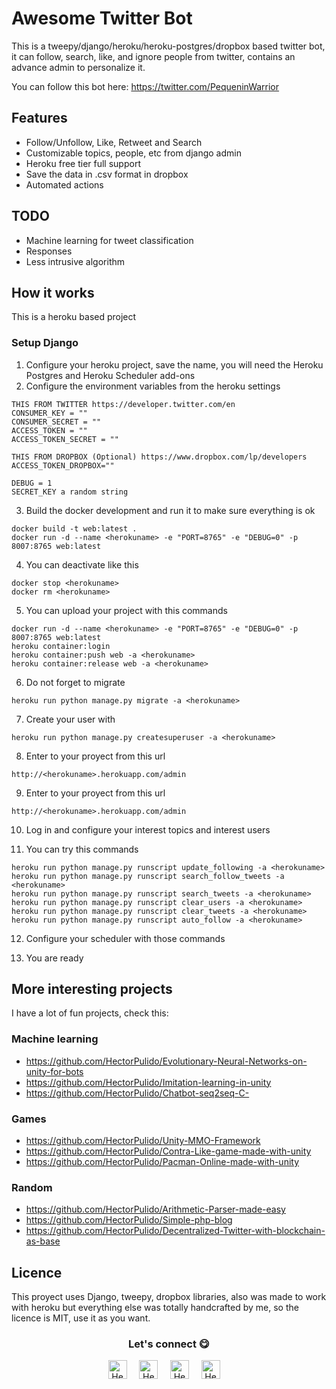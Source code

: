 # Awesome Twitter Bot

This is a tweepy/django/heroku/heroku-postgres/dropbox based twitter bot, it can follow, search, like, and ignore people from twitter, contains an advance admin to personalize it.

You can follow this bot here: https://twitter.com/PequeninWarrior

## Features
- Follow/Unfollow, Like, Retweet and Search 
- Customizable topics, people, etc from django admin
- Heroku free tier full support
- Save the data in .csv format in dropbox
- Automated actions

## TODO
- Machine learning for tweet classification
- Responses
- Less intrusive algorithm

## How it works
This is a heroku based project

### Setup Django

1. Configure your heroku project, save the name, you will need the Heroku Postgres and Heroku Scheduler add-ons
2. Configure the environment variables from the heroku settings
```
THIS FROM TWITTER https://developer.twitter.com/en
CONSUMER_KEY = ""
CONSUMER_SECRET = ""
ACCESS_TOKEN = ""
ACCESS_TOKEN_SECRET = ""

THIS FROM DROPBOX (Optional) https://www.dropbox.com/lp/developers
ACCESS_TOKEN_DROPBOX=""

DEBUG = 1
SECRET_KEY a random string 
```

3. Build the docker development and run it to make sure everything is ok

```
docker build -t web:latest .
docker run -d --name <herokuname> -e "PORT=8765" -e "DEBUG=0" -p 8007:8765 web:latest
```
4. You can deactivate like this
```
docker stop <herokuname>
docker rm <herokuname>
```
5. You can upload your project with this commands
```
docker run -d --name <herokuname> -e "PORT=8765" -e "DEBUG=0" -p 8007:8765 web:latest
heroku container:login
heroku container:push web -a <herokuname>
heroku container:release web -a <herokuname>
```
6. Do not forget to migrate
```
heroku run python manage.py migrate -a <herokuname>
```

7. Create your user with
```
heroku run python manage.py createsuperuser -a <herokuname>
```

8. Enter to your proyect from this url
```
http://<herokuname>.herokuapp.com/admin
```

9. Enter to your proyect from this url
```
http://<herokuname>.herokuapp.com/admin
```

10. Log in and configure your interest topics and interest users

11. You can try this commands
```
heroku run python manage.py runscript update_following -a <herokuname>
heroku run python manage.py runscript search_follow_tweets -a <herokuname>
heroku run python manage.py runscript search_tweets -a <herokuname>
heroku run python manage.py runscript clear_users -a <herokuname>
heroku run python manage.py runscript clear_tweets -a <herokuname>
heroku run python manage.py runscript auto_follow -a <herokuname>
```

12. Configure your scheduler with those commands

13. You are ready


## More interesting projects
I have a lot of fun projects, check this:

### Machine learning
- https://github.com/HectorPulido/Evolutionary-Neural-Networks-on-unity-for-bots
- https://github.com/HectorPulido/Imitation-learning-in-unity
- https://github.com/HectorPulido/Chatbot-seq2seq-C-

### Games
- https://github.com/HectorPulido/Unity-MMO-Framework
- https://github.com/HectorPulido/Contra-Like-game-made-with-unity
- https://github.com/HectorPulido/Pacman-Online-made-with-unity

### Random
- https://github.com/HectorPulido/Arithmetic-Parser-made-easy
- https://github.com/HectorPulido/Simple-php-blog
- https://github.com/HectorPulido/Decentralized-Twitter-with-blockchain-as-base


## Licence
This proyect uses Django, tweepy, dropbox libraries, also was made to work with heroku but everything else was totally handcrafted by me, so the licence is MIT, use it as you want.

<div align="center">
<h3 align="center">Let's connect 😋</h3>
</div>
<p align="center">
<a href="https://www.linkedin.com/in/hector-pulido-17547369/" target="blank">
<img align="center" width="30px" alt="Hector's LinkedIn" src="https://www.vectorlogo.zone/logos/linkedin/linkedin-icon.svg"/></a> &nbsp; &nbsp;
<a href="https://twitter.com/Hector_Pulido_" target="blank">
<img align="center" width="30px" alt="Hector's Twitter" src="https://www.vectorlogo.zone/logos/twitter/twitter-official.svg"/></a> &nbsp; &nbsp;
<a href="https://www.twitch.tv/hector_pulido_" target="blank">
<img align="center" width="30px" alt="Hector's Twitch" src="https://www.vectorlogo.zone/logos/twitch/twitch-icon.svg"/></a> &nbsp; &nbsp;
<a href="https://www.youtube.com/channel/UCS_iMeH0P0nsIDPvBaJckOw" target="blank">
<img align="center" width="30px" alt="Hector's Youtube" src="https://www.vectorlogo.zone/logos/youtube/youtube-icon.svg"/></a> &nbsp; &nbsp;
